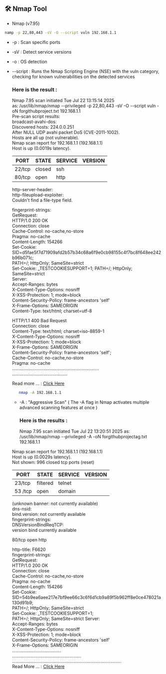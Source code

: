


## 🛠️ Nmap Tool
   - Nmap (v7.95)

```bash
namp -p 22,80,443 -sV -O --script vuln 192.168.1.1
```
 -  -p : Scan specific ports
 -  -sV : Detect service versions
 -  -o : 	OS detection
 -  --script : Runs the Nmap Scripting Engine (NSE) with the vuln category, checking for known vulnerabilities on the detected services

      ### Here is the result :
       Nmap 7.95 scan initiated Tue Jul 22 13:15:14 2025  
      as: /usr/lib/nmap/nmap --privileged -p 22,80,443 -sV -O --script vuln -oN forgithubproject.txt 192.168.1.1  
      Pre-scan script results:     
     broadcast-avahi-dos:      
    Discovered hosts: 224.0.0.251    
   After NULL UDP avahi packet DoS (CVE-2011-1002).    
   Hosts are all up (not vulnerable).    
  Nmap scan report for 192.168.1.1 (192.168.1.1)    
  Host  is up (0.0019s latency).     

       | PORT   |  STATE | SERVICE | VERSION |
       |--------|--------|---------|---------|
       | 22/tcp | closed | ssh     |
       | 80/tcp | open   | http    |

      http-server-header: <empty>    
      http-fileupload-exploiter:       
      Couldn't find a file-type field.    
   
      fingerprint-strings:   
       GetRequest:   
       HTTP/1.0 200 OK  
       Connection: close  
       Cache-Control: no-cache,no-store  
       Pragma: no-cache  
       Content-Length: 154266  
       Set-Cookie: SID=d5fae5f7d71909afd2b57b34c68a6f9e0cb98155c4f7bc8f648ee242b96b071c;    
       PATH=/; HttpOnly; SameSite=strict   
       Set-Cookie: _TESTCOOKIESUPPORT=1; PATH=/; HttpOnly; SameSite=strict    
       Server:   
       Accept-Ranges: bytes  
       X-Content-Type-Options: nosniff  
       X-XSS-Protection: 1; mode=block  
       Content-Security-Policy: frame-ancestors 'self'   
       X-Frame-Options: SAMEORIGIN  
       Content-Type: text/html; charset=utf-8
     
     HTTP/1.1 400 Bad Request  
     Connection: close  
    Content-Type: text/html; charset=iso-8859-1  
    X-Content-Type-Options: nosniff  
    X-XSS-Protection: 1; mode=block  
    X-Frame-Options: SAMEORIGIN  
    Content-Security-Policy: frame-ancestors 'self';   
     Cache-Control: no-cache,no-store  
    Pragma: no-cache  
      .....................................................................      
    ............................................

    Read more ... : [Click Here](https://docs.google.com/document/d/1mEeYMK8CmS_thdsDuZGnv9lJTUruS9sf3uhuvmy9YRw/edit?usp=sharing)


    ```bash
       nmap -A 192.168.1.1
    ```

     -   -A :  "Aggressive Scan" ( The -A flag in Nmap activates multiple advanced scanning features at once )

            ### Here is the results :

            Nmap 7.95 scan initiated Tue Jul 22 13:20:51 2025 as: /usr/lib/nmap/nmap
           --privileged -A -oN forgithubprojectag.txt 192.168.1.1
         
      Nmap scan report for 192.168.1.1 (192.168.1.1)  
      Host is up (0.0029s latency).  
      Not shown: 996 closed tcp ports (reset)
    
       | PORT    | STATE    |  SERVICE  | VERSION  |
       |---------|----------|-----------|----------|
       | 23/tcp  | filtered | telnet    |
       | 53 /tcp |  open    |  domain   |
    
    
      (unknown banner: not currently available)  
      dns-nsid:     
      bind.version: not currently available  
      fingerprint-strings:   
      DNSVersionBindReqTCP:   
      version bind     currently available
    
      80/tcp  open     http
    
      http-title: &#70;&#54;&#54;&#50;&#48;  
      fingerprint-strings:   
      GetRequest:  
      HTTP/1.0 200 OK  
      Connection: close  
      Cache-Control: no-cache,no-store  
      Pragma: no-cache  
      Content-Length: 154266  
      Set-Cookie: SID=54b9ea6aee217e7bf9ee66c3c6f6d1cb9a89f5b962ff8e0ce478021a130d91b9;  
        PATH=/; HttpOnly; SameSite=strict  
     Set-Cookie: _TESTCOOKIESUPPORT=1;      
     PATH=/; HttpOnly; SameSite=strict
     Server:   
     Accept-Ranges: bytes  
     X-Content-Type-Options: nosniff  
     X-XSS-Protection: 1; mode=block  
     Content-Security-Policy: frame-ancestors 'self'   
     X-Frame-Options: SAMEORIGIN    
        .......................................           
   .......................................................     
   .......................................................................................         
    Read More ... : [Click Here](https://docs.google.com/document/d/1zbiY-_Gigfxh1UdjFVdgO-OoLvCwRnbGgFvfpPggyio/edit?usp=sharing)
   
